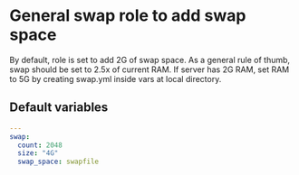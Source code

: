 # General swap role to add swap space

By default, role is set to add 2G of swap space.
As a general rule of thumb, swap should be set to 2.5x of current RAM.
If server has 2G RAM, set RAM to 5G by creating swap.yml inside vars at local directory.

<!--TOC-->
<!--ENDTOC-->

<!--ROLEVARS-->
## Default variables
```yaml
---
swap:
  count: 2048
  size: "4G"
  swap_space: swapfile

```

<!--ENDROLEVARS-->
